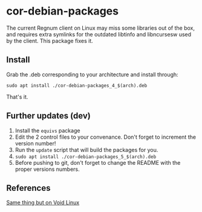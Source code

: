 # cor-debian-packages

The current Regnum client on Linux may miss some libraries out of the box, and
requires extra symlinks for the outdated libtinfo and libncursesw used by the
client. This package fixes it.

## Install

Grab the .deb corresponding to your architecture and install through:

```
sudo apt install ./cor-debian-packages_4_$(arch).deb
```

That's it.

## Further updates (dev)

1. Install the `equivs` package
2. Edit the 2 control files to your convenance. Don't forget to increment the
   version number!
3. Run the `update` script that will build the packages for you.
4. `sudo apt install ./cor-debian-packages_5_$(arch).deb`
5. Before pushing to git, don't forget to change the README with the proper
   versions numbers.

## References

[Same thing but on Void Linux](https://discord.com/channels/542061814704373782/542118747901788193/1204901225506668654)

